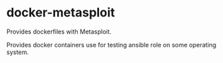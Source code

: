 # docker-metasploit

Provides dockerfiles with Metasploit.

Provides docker containers use for testing ansible role on some operating system.
